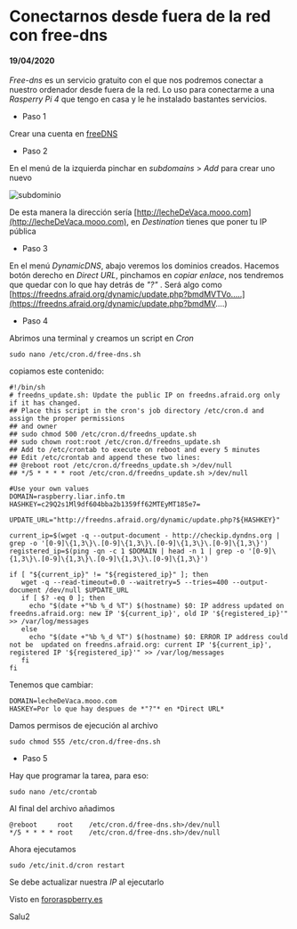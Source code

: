 # Conectarnos desde fuera de la red con free-dns
#### 19/04/2020

*Free-dns* es un servicio gratuito con el que nos podremos conectar a nuestro ordenador desde fuera de la red. Lo uso para conectarme a una *Rasperry Pi 4* que tengo en casa y le he instalado bastantes servicios.

- Paso 1

Crear una cuenta en [freeDNS](https://freedns.afraid.org/signup/?plan=starter)

- Paso 2

En el menú de la izquierda pinchar en *subdomains* > *Add* para crear uno nuevo

![subdominio](http://localhost:8080/free-dns/subdomain.png   "Añadiendo un subdominio")

De esta manera la dirección sería [http://lecheDeVaca.mooo.com](http://lecheDeVaca.mooo.com), en *Destination* tienes que poner tu IP pública

- Paso 3

En el menú *DynamicDNS*, abajo veremos los dominios creados. Hacemos botón derecho en *Direct URL*, pinchamos en *copiar enlace*, nos tendremos que quedar con lo que hay detrás de *"?"* . Será algo como [https://freedns.afraid.org/dynamic/update.php?bmdMVTVo.....](https://freedns.afraid.org/dynamic/update.php?bmdMV....)

- Paso 4

Abrimos una terminal y creamos un script en *Cron*

	sudo nano /etc/cron.d/free-dns.sh

copiamos este contenido:

```
#!/bin/sh
# freedns_update.sh: Update the public IP on freedns.afraid.org only if it has changed.
## Place this script in the cron's job directory /etc/cron.d and assign the proper permissions
## and owner
## sudo chmod 500 /etc/cron.d/freedns_update.sh
## sudo chown root:root /etc/cron.d/freedns_update.sh
## Add to /etc/crontab to execute on reboot and every 5 minutes
## Edit /etc/crontab and append these two lines:
## @reboot root /etc/cron.d/freedns_update.sh >/dev/null
## */5 * * * * root /etc/cron.d/freedns_update.sh >/dev/null

#Use your own values
DOMAIN=raspberry.liar.info.tm
HASHKEY=c29Q2s1Ml9df604bba2b1359ff62MTEyMT185e7=

UPDATE_URL="http://freedns.afraid.org/dynamic/update.php?${HASHKEY}"

current_ip=$(wget -q --output-document - http://checkip.dyndns.org | grep -o '[0-9]\{1,3\}\.[0-9]\{1,3\}\.[0-9]\{1,3\}\.[0-9]\{1,3\}')
registered_ip=$(ping -qn -c 1 $DOMAIN | head -n 1 | grep -o '[0-9]\{1,3\}\.[0-9]\{1,3\}\.[0-9]\{1,3\}\.[0-9]\{1,3\}')

if [ "${current_ip}" != "${registered_ip}" ]; then  
   wget -q --read-timeout=0.0 --waitretry=5 --tries=400 --output-document /dev/null $UPDATE_URL
   if [ $? -eq 0 ]; then
     echo "$(date +"%b %_d %T") $(hostname) $0: IP address updated on freedns.afraid.org: new IP '${current_ip}', old IP '${registered_ip}'" >> /var/log/messages
   else    
     echo "$(date +"%b %_d %T") $(hostname) $0: ERROR IP address could not be  updated on freedns.afraid.org: current IP '${current_ip}', registered IP '${registered_ip}'" >> /var/log/messages
   fi
fi
```

Tenemos que cambiar:

	DOMAIN=lecheDeVaca.mooo.com
	HASKEY=Por lo que hay despues de *"?"* en *Direct URL*

Damos permisos de ejecución al archivo

	sudo chmod 555 /etc/cron.d/free-dns.sh

- Paso 5

Hay que programar la tarea, para eso:

	sudo nano /etc/crontab

Al final del archivo añadimos

	@reboot		root	/etc/cron.d/free-dns.sh>/dev/null
	*/5 * * * *	root	/etc/cron.d/free-dns.sh>/dev/null

Ahora ejecutamos

	sudo /etc/init.d/cron restart

Se debe actualizar nuestra *IP* al ejecutarlo

Visto en [fororaspberry.es](https://www.fororaspberry.es/viewtopic.php?t=8077)

Salu2
